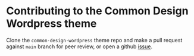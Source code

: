 # Contributing to the Common Design Wordpress theme

Clone the `common-design-wordpress` theme repo and make a pull request against `main` branch for peer review, or open a
github [issue](https://github.com/UN-OCHA/common-design-wordpress/issues).
